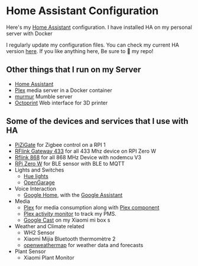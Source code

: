 # Home Assistant Configuration

Here's my [Home Assistant](https://home-assistant.io/) configuration. I have installed HA on my personal server with Docker

I regularly update my configuration files. You can check my current HA version [here](.HA_VERSION). If you like anything here, Be sure to :star2: my repo!

## Other things that I run on my Server

* [Home Assistant](https://home-assistant.io)
* [Plex](https://www.plex.tv) media server in a Docker container
* [murmur](https://wiki.mumble.info) Mumble server
* [Octoprint](https://octoprint.org) Web interface for 3D printer


## Some of the devices and services that I use with HA
  * [PiZiGate](https://zigate.fr/produit/pizigate-v1-0/) for Zigbee control on a RPI 1
  * [RFlink Gateway 433](https://www.nodo-shop.nl/nl/46-rflink-433920-mhz) for all 433 Mhz device on RPI Zero W
  * [Rflink 868](https://www.nodo-shop.nl/nl/rflink-gateway/168-rflink-868-arduino-antenne-usb-kabel.html) for all 868 MHz Device with nodemcu V3
  * [RPi Zero W](https://raspberry-pi.fr/raspberry-pi-zero-w/) for BLE sensor with BLE to MQTT
  * Lights and Switches
    * [Hue lights](https://www2.meethue.com/fr-fr/p/hue-white-pack-de-1-e27/8718696785317)
    * [OpenGarage](https://opengarage.io)
  * Voice Interaction    
    * [Google Home](https://store.google.com/product/google_home), with the [Google Assistant](https://home-assistant.io/components/google_assistant/)
  * Media
    * [Plex](https://www.plex.tv/) for media consumption along with [Plex component](https://home-assistant.io/components/media_player.plex/)
    * [Plex activity monitor](https://home-assistant.io/components/sensor.plex/) to track my PMS.
    * [Google Cast](https://home-assistant.io/components/media_player.cast/) on my Xiaomi mi box s
  * Weather and Climate related
    * WH2 Sensor
    * Xiaomi Mijia Bluetooth thermomètre 2
    * [openweathermap](https://www.home-assistant.io/integrations/openweathermap/) for weather data and forecasts
  * Plant Sensor
    * Xiaomi Plant Monitor
